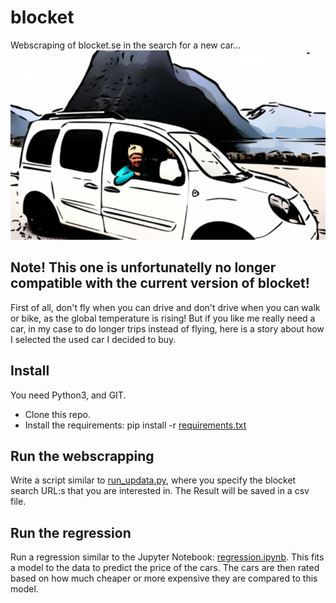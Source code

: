 # blocket
Webscraping of blocket.se in the search for a new car...
![alt text](car.png)

## Note! This one is unfortunatelly no longer compatible with the current version of blocket!

First of all, don't fly when you can drive and don't drive when you 
can walk or bike, as the global temperature is rising! 
But if you like me really need a car, in my case to do longer trips 
instead of flying, here is a story about how I selected the used car 
I decided to buy.

## Install
You need Python3, and GIT.
* Clone this repo.
* Install the requirements: pip install -r [requirements.txt](requirements.txt)

## Run the webscrapping
Write a script similar to [run_updata.py](run_update.py), where you specify the 
blocket search URL:s that you are interested in. The Result will be saved in a csv file.

## Run the regression
Run a regression similar to the Jupyter Notebook: [regression.ipynb](regression.ipynb).
This fits a model to the data to predict the price of the cars. 
The cars are then rated based on how much cheaper or more expensive they are compared to this model.  

